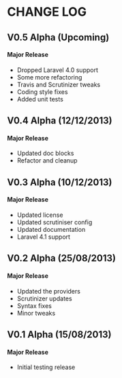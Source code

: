 CHANGE LOG
==========


## V0.5 Alpha (Upcoming)
#### Major Release

* Dropped Laravel 4.0 support
* Some more refactoring
* Travis and Scrutinizer tweaks
* Coding style fixes
* Added unit tests


## V0.4 Alpha (12/12/2013)
#### Major Release

* Updated doc blocks
* Refactor and cleanup


## V0.3 Alpha (10/12/2013)
#### Major Release

* Updated license
* Updated scrutiniser config
* Updated documentation
* Laravel 4.1 support


## V0.2 Alpha (25/08/2013)
#### Major Release

* Updated the providers
* Scrutinizer updates
* Syntax fixes
* Minor tweaks


## V0.1 Alpha (15/08/2013)
#### Major Release

* Initial testing release
